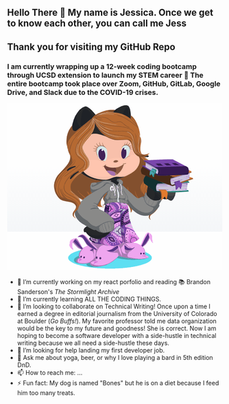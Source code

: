 ## Hello There 👋 My name is Jessica. Once we get to know each other, you can call me Jess 

## Thank you for visiting my GitHub Repo
### I am currently wrapping up a 12-week coding bootcamp through UCSD extension to launch my STEM career :rocket: The entire bootcamp took place over Zoom, GitHub, GitLab, Google Drive, and Slack due to the COVID-19 crises. 

![OctoJess Gif](https://github.com/jessicablank/jessicablank/blob/master/assets/OctoJess.gif)


* 🔭 I’m currently working on my react porfolio and reading :books: Brandon Sanderson's _The Stormlight Archive_
* 🌱 I’m currently learning ALL THE CODING THINGS.
* 👯 I’m looking to collaborate on Technical Writing! Once upon a time I earned a degree in editorial journalism from the University of Colorado at Boulder (_Go Buffs!_). My favorite professor told me data organization would be the key to my future and goodness! She is correct. Now I am hoping to become a software developer with a side-hustle in technical writing because we all need a side-hustle these days. 
* 🤔 I’m looking for help landing my first developer job. 
* 💬 Ask me about yoga, beer, or why I love playing a bard in 5th edition DnD.
* 📫 How to reach me: ...
* ⚡ Fun fact: My dog is named "Bones" but he is on a diet because I feed him too many treats. 
